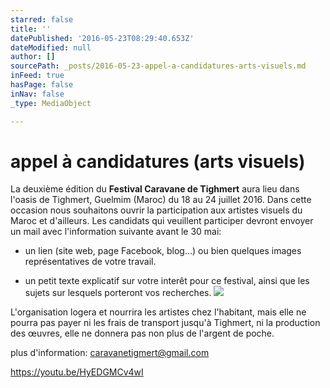 ```yaml
---
starred: false
title: ''
datePublished: '2016-05-23T08:29:40.653Z'
dateModified: null
author: []
sourcePath: _posts/2016-05-23-appel-a-candidatures-arts-visuels.md
inFeed: true
hasPage: false
inNav: false
_type: MediaObject

---
```

# appel à candidatures (arts visuels)

La deuxième édition du **Festival Caravane de Tighmert** aura lieu dans l'oasis de Tighmert, Guelmim (Maroc) du 18 au 24 juillet 2016\. Dans cette occasion nous souhaitons ouvrir la participation aux artistes visuels du Maroc et d'ailleurs. Les candidats qui veuillent participer devront envoyer un mail avec l'information suivante avant le 30 mai:

- un lien (site web, page Facebook, blog...) ou bien quelques images représentatives de votre travail.

- un petit texte explicatif sur votre interêt pour ce festival, ainsi que les sujets sur lesquels porteront vos recherches.
![](https://the-grid-user-content.s3-us-west-2.amazonaws.com/d900643d-cb41-4268-972e-5685b362119d.jpg)

L'organisation logera et nourrira les artistes chez l'habitant, mais elle ne pourra pas payer ni les frais de transport jusqu'à Tighmert, ni la production des œuvres, elle ne donnera pas non plus de l'argent de poche.

plus d'information: caravanetigmert@gmail.com

https://youtu.be/HyEDGMCv4wI